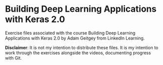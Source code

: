 # Building Deep Learning Applications with Keras 2.0

Exercise files associated with the course Building Deep Learning Applications with Keras 2.0 by Adam Geitgey from LinkedIn Learning.

**Disclaimer**: It is not my intention to distribute these files. It is my intention to work through the exercises alongside the videos, documenting progress with Git.
